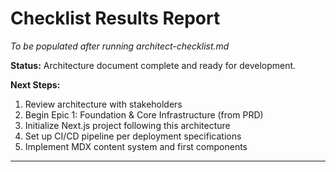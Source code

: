 # Checklist Results Report

*To be populated after running architect-checklist.md*

**Status:** Architecture document complete and ready for development.

**Next Steps:**
1. Review architecture with stakeholders
2. Begin Epic 1: Foundation & Core Infrastructure (from PRD)
3. Initialize Next.js project following this architecture
4. Set up CI/CD pipeline per deployment specifications
5. Implement MDX content system and first components

---
